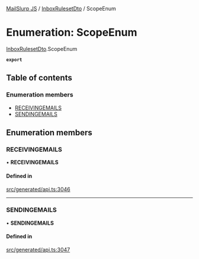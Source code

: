 [MailSlurp JS](../README.md) / [InboxRulesetDto](../modules/InboxRulesetDto.md) / ScopeEnum

# Enumeration: ScopeEnum

[InboxRulesetDto](../modules/InboxRulesetDto.md).ScopeEnum

**`export`**

## Table of contents

### Enumeration members

- [RECEIVINGEMAILS](InboxRulesetDto.ScopeEnum.md#receivingemails)
- [SENDINGEMAILS](InboxRulesetDto.ScopeEnum.md#sendingemails)

## Enumeration members

### RECEIVINGEMAILS

• **RECEIVINGEMAILS**

#### Defined in

[src/generated/api.ts:3046](https://github.com/mailslurp/mailslurp-client/blob/6bcf839/src/generated/api.ts#L3046)

___

### SENDINGEMAILS

• **SENDINGEMAILS**

#### Defined in

[src/generated/api.ts:3047](https://github.com/mailslurp/mailslurp-client/blob/6bcf839/src/generated/api.ts#L3047)

